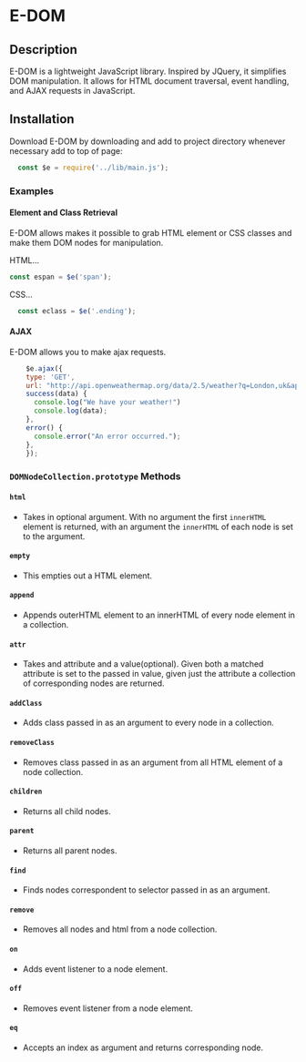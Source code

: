 # E-DOM

## Description

E-DOM is a lightweight JavaScript library. Inspired by JQuery, it simplifies DOM manipulation. It allows for HTML document traversal, event handling, and AJAX requests in JavaScript.

## Installation

Download E-DOM by downloading and add to project directory whenever necessary add to top of page:

``` javascript
  const $e = require('../lib/main.js');
```


### Examples


#### Element and Class Retrieval

E-DOM allows makes it possible to grab HTML element or CSS classes and make them DOM nodes for manipulation.

HTML...

``` javascript
const espan = $e('span');
```

CSS...

``` javascript
  const eclass = $e('.ending');
```


#### AJAX

E-DOM allows you to make ajax requests.

``` javascript
    $e.ajax({
    type: 'GET',
    url: "http://api.openweathermap.org/data/2.5/weather?q=London,uk&appid=bcb83c4b54aee8418983c2aff3073b3b",
    success(data) {
      console.log("We have your weather!")
      console.log(data);
    },
    error() {
      console.error("An error occurred.");
    },
    });
```


### `DOMNodeCollection.prototype` Methods

#### `html`
* Takes in optional argument. With no argument the first `innerHTML` element is returned, with an argument the `innerHTML` of each node is set to the argument.

#### `empty`
* This empties out a HTML element.

#### `append`
* Appends outerHTML element to an innerHTML of every node element in a collection.

#### `attr`
* Takes and attribute and a value(optional). Given both a matched attribute is set to the passed in value, given just the attribute a collection of corresponding nodes are returned.

#### `addClass`
* Adds class passed in as an argument to every node in a collection.

#### `removeClass`
* Removes class passed in as an argument from all HTML element of a node collection.

#### `children`
* Returns all child nodes.

#### `parent`
* Returns all parent nodes.

#### `find`
* Finds nodes correspondent to selector passed in as an argument.

#### `remove`
* Removes all nodes and html from a node collection.

#### `on`
* Adds event listener to a node element.
#### `off`
* Removes event listener from a node element.

#### `eq`
* Accepts an index as argument and returns corresponding node.

